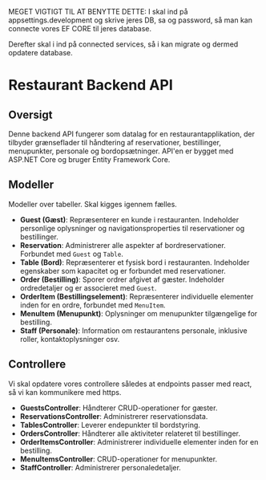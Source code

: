 MEGET VIGTIGT TIL AT BENYTTE DETTE:
I skal ind på appsettings.development og skrive jeres DB, sa og password, så man kan connecte vores EF CORE til jeres database. 

Derefter skal i ind på connected services, så i kan migrate og dermed opdatere database. 



# Restaurant Backend API

## Oversigt

Denne backend API fungerer som datalag for en restaurantapplikation, der tilbyder grænseflader til håndtering af reservationer, bestillinger, menupunkter, personale og bordopsætninger. API'en er bygget med ASP.NET Core og bruger Entity Framework Core.

## Modeller
Modeller over tabeller. Skal kigges igennem fælles.  

-   **Guest (Gæst)**: Repræsenterer en kunde i restauranten. Indeholder personlige oplysninger og navigationsproperties til reservationer og bestillinger.
-   **Reservation**: Administrerer alle aspekter af bordreservationer. Forbundet med `Guest` og `Table`.
-   **Table (Bord)**: Repræsenterer et fysisk bord i restauranten. Indeholder egenskaber som kapacitet og er forbundet med reservationer.
-   **Order (Bestilling)**: Sporer ordrer afgivet af gæster. Indeholder ordredetaljer og er associeret med `Guest`.
-   **OrderItem (Bestillingselement)**: Repræsenterer individuelle elementer inden for en ordre, forbundet med `MenuItem`.
-   **MenuItem (Menupunkt)**: Oplysninger om menupunkter tilgængelige for bestilling.
-   **Staff (Personale)**: Information om restaurantens personale, inklusive roller, kontaktoplysninger osv.

## Controllere
Vi skal opdatere vores controllere således at endpoints passer med react, så vi kan kommunikere med https. 

-   **GuestsController**: Håndterer CRUD-operationer for gæster.
-   **ReservationsController**: Administrerer reservationsdata.
-   **TablesController**: Leverer endepunkter til bordstyring.
-   **OrdersController**: Håndterer alle aktiviteter relateret til bestillinger.
-   **OrderItemsController**: Administrerer individuelle elementer inden for en bestilling.
-   **MenuItemsController**: CRUD-operationer for menupunkter.
-   **StaffController**: Administrerer personaledetaljer.

